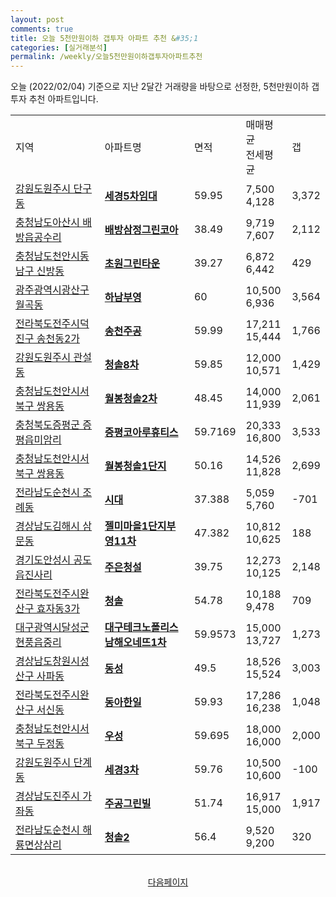 ```yaml
---
layout: post
comments: true
title: 오늘 5천만원이하 갭투자 아파트 추천 &#35;1
categories: [실거래분석]
permalink: /weekly/오늘5천만원이하갭투자아파트추천
---
```


오늘 (2022/02/04) 기준으로 지난 2달간 거래량을 바탕으로 선정한,
5천만원이하 갭투자 추천 아파트입니다.

<table class="sortable">
  <tr>
    <td>지역</td>
    <td>아파트명</td>
    <td>면적</td>
    <td>매매평균<br>전세평균</td>
    <td>갭</td>
  </tr>

  <tr class="item">
    <td><a href="/apt/강원도원주시단구동">강원도원주시 단구동</a></td>
    <td style="font-weight: bold;"><a href="/apt/강원도원주시단구동세경5차임대">세경5차임대</a></td>
    <td>59.95</td>
    <td>7,500<br>4,128</td>
    <td>3,372</td>
  </tr>

  <tr class="item">
    <td><a href="/apt/충청남도아산시배방읍공수리">충청남도아산시 배방읍공수리</a></td>
    <td style="font-weight: bold;"><a href="/apt/충청남도아산시배방읍공수리배방삼정그린코아">배방삼정그린코아</a></td>
    <td>38.49</td>
    <td>9,719<br>7,607</td>
    <td>2,112</td>
  </tr>

  <tr class="item">
    <td><a href="/apt/충청남도천안시동남구신방동">충청남도천안시동남구 신방동</a></td>
    <td style="font-weight: bold;"><a href="/apt/충청남도천안시동남구신방동초원그린타운">초원그린타운</a></td>
    <td>39.27</td>
    <td>6,872<br>6,442</td>
    <td>429</td>
  </tr>

  <tr class="item">
    <td><a href="/apt/광주광역시광산구월곡동">광주광역시광산구 월곡동</a></td>
    <td style="font-weight: bold;"><a href="/apt/광주광역시광산구월곡동하남부영">하남부영</a></td>
    <td>60</td>
    <td>10,500<br>6,936</td>
    <td>3,564</td>
  </tr>

  <tr class="item">
    <td><a href="/apt/전라북도전주시덕진구송천동2가">전라북도전주시덕진구 송천동2가</a></td>
    <td style="font-weight: bold;"><a href="/apt/전라북도전주시덕진구송천동2가송천주공">송천주공</a></td>
    <td>59.99</td>
    <td>17,211<br>15,444</td>
    <td>1,766</td>
  </tr>

  <tr class="item">
    <td><a href="/apt/강원도원주시관설동">강원도원주시 관설동</a></td>
    <td style="font-weight: bold;"><a href="/apt/강원도원주시관설동청솔8차">청솔8차</a></td>
    <td>59.85</td>
    <td>12,000<br>10,571</td>
    <td>1,429</td>
  </tr>

  <tr class="item">
    <td><a href="/apt/충청남도천안시서북구쌍용동">충청남도천안시서북구 쌍용동</a></td>
    <td style="font-weight: bold;"><a href="/apt/충청남도천안시서북구쌍용동월봉청솔2차">월봉청솔2차</a></td>
    <td>48.45</td>
    <td>14,000<br>11,939</td>
    <td>2,061</td>
  </tr>

  <tr class="item">
    <td><a href="/apt/충청북도증평군증평읍미암리">충청북도증평군 증평읍미암리</a></td>
    <td style="font-weight: bold;"><a href="/apt/충청북도증평군증평읍미암리증평코아루휴티스">증평코아루휴티스</a></td>
    <td>59.7169</td>
    <td>20,333<br>16,800</td>
    <td>3,533</td>
  </tr>

  <tr class="item">
    <td><a href="/apt/충청남도천안시서북구쌍용동">충청남도천안시서북구 쌍용동</a></td>
    <td style="font-weight: bold;"><a href="/apt/충청남도천안시서북구쌍용동월봉청솔1단지">월봉청솔1단지</a></td>
    <td>50.16</td>
    <td>14,526<br>11,828</td>
    <td>2,699</td>
  </tr>

  <tr class="item">
    <td><a href="/apt/전라남도순천시조례동">전라남도순천시 조례동</a></td>
    <td style="font-weight: bold;"><a href="/apt/전라남도순천시조례동시대">시대</a></td>
    <td>37.388</td>
    <td>5,059<br>5,760</td>
    <td>-701</td>
  </tr>

  <tr class="item">
    <td><a href="/apt/경상남도김해시삼문동">경상남도김해시 삼문동</a></td>
    <td style="font-weight: bold;"><a href="/apt/경상남도김해시삼문동젤미마을1단지부영11차">젤미마을1단지부영11차</a></td>
    <td>47.382</td>
    <td>10,812<br>10,625</td>
    <td>188</td>
  </tr>

  <tr class="item">
    <td><a href="/apt/경기도안성시공도읍진사리">경기도안성시 공도읍진사리</a></td>
    <td style="font-weight: bold;"><a href="/apt/경기도안성시공도읍진사리주은청설">주은청설</a></td>
    <td>39.75</td>
    <td>12,273<br>10,125</td>
    <td>2,148</td>
  </tr>

  <tr class="item">
    <td><a href="/apt/전라북도전주시완산구효자동3가">전라북도전주시완산구 효자동3가</a></td>
    <td style="font-weight: bold;"><a href="/apt/전라북도전주시완산구효자동3가청솔">청솔</a></td>
    <td>54.78</td>
    <td>10,188<br>9,478</td>
    <td>709</td>
  </tr>

  <tr class="item">
    <td><a href="/apt/대구광역시달성군현풍읍중리">대구광역시달성군 현풍읍중리</a></td>
    <td style="font-weight: bold;"><a href="/apt/대구광역시달성군현풍읍중리대구테크노폴리스남해오네뜨1차">대구테크노폴리스남해오네뜨1차</a></td>
    <td>59.9573</td>
    <td>15,000<br>13,727</td>
    <td>1,273</td>
  </tr>

  <tr class="item">
    <td><a href="/apt/경상남도창원시성산구사파동">경상남도창원시성산구 사파동</a></td>
    <td style="font-weight: bold;"><a href="/apt/경상남도창원시성산구사파동동성">동성</a></td>
    <td>49.5</td>
    <td>18,526<br>15,524</td>
    <td>3,003</td>
  </tr>

  <tr class="item">
    <td><a href="/apt/전라북도전주시완산구서신동">전라북도전주시완산구 서신동</a></td>
    <td style="font-weight: bold;"><a href="/apt/전라북도전주시완산구서신동동아한일">동아한일</a></td>
    <td>59.93</td>
    <td>17,286<br>16,238</td>
    <td>1,048</td>
  </tr>

  <tr class="item">
    <td><a href="/apt/충청남도천안시서북구두정동">충청남도천안시서북구 두정동</a></td>
    <td style="font-weight: bold;"><a href="/apt/충청남도천안시서북구두정동우성">우성</a></td>
    <td>59.695</td>
    <td>18,000<br>16,000</td>
    <td>2,000</td>
  </tr>

  <tr class="item">
    <td><a href="/apt/강원도원주시단계동">강원도원주시 단계동</a></td>
    <td style="font-weight: bold;"><a href="/apt/강원도원주시단계동세경3차">세경3차</a></td>
    <td>59.76</td>
    <td>10,500<br>10,600</td>
    <td>-100</td>
  </tr>

  <tr class="item">
    <td><a href="/apt/경상남도진주시가좌동">경상남도진주시 가좌동</a></td>
    <td style="font-weight: bold;"><a href="/apt/경상남도진주시가좌동주공그린빌">주공그린빌</a></td>
    <td>51.74</td>
    <td>16,917<br>15,000</td>
    <td>1,917</td>
  </tr>

  <tr class="item">
    <td><a href="/apt/전라남도순천시해룡면상삼리">전라남도순천시 해룡면상삼리</a></td>
    <td style="font-weight: bold;"><a href="/apt/전라남도순천시해룡면상삼리청솔2">청솔2</a></td>
    <td>56.4</td>
    <td>9,520<br>9,200</td>
    <td>320</td>
  </tr>

  <tr>
      <script async src="https://pagead2.googlesyndication.com/pagead/js/adsbygoogle.js?client=ca-pub-3485438051770037"
          crossorigin="anonymous"></script>
      <ins class="adsbygoogle"
          style="display:block"
          data-ad-format="fluid"
          data-ad-layout-key="-fb+5w+4e-db+86"
          data-ad-client="ca-pub-3485438051770037"
          data-ad-slot="1827090281"></ins>
      <script>
          (adsbygoogle = window.adsbygoogle || []).push({});
      </script>
  </tr>

</table>
<br>
<center><a href="/weekly/오늘5천만원이하갭투자아파트추천2">다음페이지</a></center>
<br><br>
